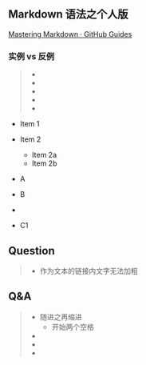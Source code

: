 
## Markdown 语法之个人版

[Mastering Markdown · GitHub Guides](https://guides.github.com/features/mastering-markdown/)



### 实例 vs 反例
> * 
> * 
> * 
> * 
> * 

* Item 1
* Item 2
  * Item 2a
  * Item 2b

* A
* B
* 
 * C1

## Question
> * 作为文本的链接内文字无法加粗

## Q&A 
> * 随进之再缩进
>   * 开始两个空格
> * 
> * 
> * 

